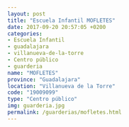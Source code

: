 ```yaml
---
layout: post
title: "Escuela Infantil MOFLETES"
date: 2017-09-20 20:57:05 +0200
categories:
- Escuela Infantil
- guadalajara
- villanueva-de-la-torre
- Centro público
- guarderia
name: "MOFLETES"
province: "Guadalajara"
location: "Villanueva de la Torre"
code: "19009099"
type: "Centro público"
img: guarderia.jpg
permalink: /guarderias/mofletes.html
---
```

